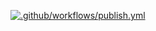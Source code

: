 [![.github/workflows/publish.yml](https://github.com/vegfall/KWS2100-course-10/actions/workflows/publish.yml/badge.svg)]([https://github.com/vegfall/KWS2100-course-10/actions/workflows/publish.yml](https://vegfall.github.io/KWS2100-course-10/))
